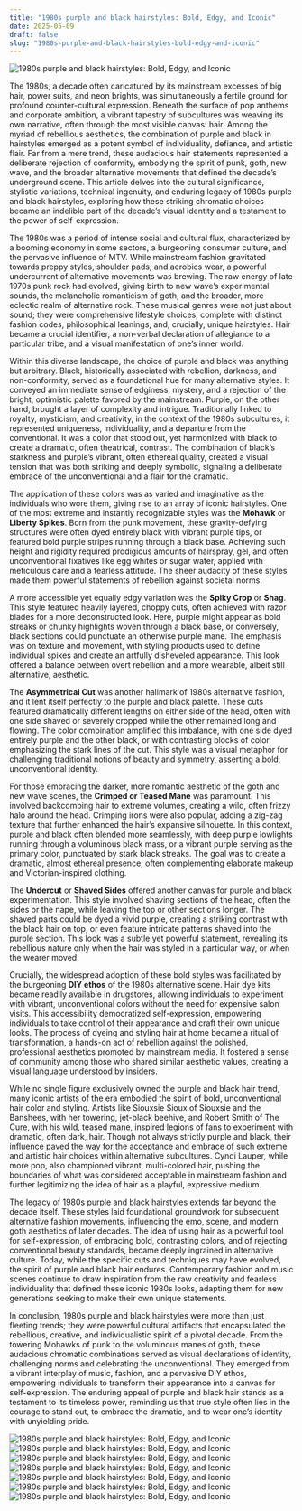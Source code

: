 ```yaml
---
title: "1980s purple and black hairstyles: Bold, Edgy, and Iconic"
date: 2025-05-09
draft: false
slug: "1980s-purple-and-black-hairstyles-bold-edgy-and-iconic" 
---
```


![1980s purple and black hairstyles: Bold, Edgy, and Iconic](https://cdn.shopify.com/s/files/1/1946/2989/files/80s_hairstyles.jpg?10532553314909397848 "1980s purple and black hairstyles: Bold, Edgy, and Iconic")

The 1980s, a decade often caricatured by its mainstream excesses of big hair, power suits, and neon brights, was simultaneously a fertile ground for profound counter-cultural expression. Beneath the surface of pop anthems and corporate ambition, a vibrant tapestry of subcultures was weaving its own narrative, often through the most visible canvas: hair. Among the myriad of rebellious aesthetics, the combination of purple and black in hairstyles emerged as a potent symbol of individuality, defiance, and artistic flair. Far from a mere trend, these audacious hair statements represented a deliberate rejection of conformity, embodying the spirit of punk, goth, new wave, and the broader alternative movements that defined the decade’s underground scene. This article delves into the cultural significance, stylistic variations, technical ingenuity, and enduring legacy of 1980s purple and black hairstyles, exploring how these striking chromatic choices became an indelible part of the decade’s visual identity and a testament to the power of self-expression.

The 1980s was a period of intense social and cultural flux, characterized by a booming economy in some sectors, a burgeoning consumer culture, and the pervasive influence of MTV. While mainstream fashion gravitated towards preppy styles, shoulder pads, and aerobics wear, a powerful undercurrent of alternative movements was brewing. The raw energy of late 1970s punk rock had evolved, giving birth to new wave’s experimental sounds, the melancholic romanticism of goth, and the broader, more eclectic realm of alternative rock. These musical genres were not just about sound; they were comprehensive lifestyle choices, complete with distinct fashion codes, philosophical leanings, and, crucially, unique hairstyles. Hair became a crucial identifier, a non-verbal declaration of allegiance to a particular tribe, and a visual manifestation of one’s inner world.

Within this diverse landscape, the choice of purple and black was anything but arbitrary. Black, historically associated with rebellion, darkness, and non-conformity, served as a foundational hue for many alternative styles. It conveyed an immediate sense of edginess, mystery, and a rejection of the bright, optimistic palette favored by the mainstream. Purple, on the other hand, brought a layer of complexity and intrigue. Traditionally linked to royalty, mysticism, and creativity, in the context of the 1980s subcultures, it represented uniqueness, individuality, and a departure from the conventional. It was a color that stood out, yet harmonized with black to create a dramatic, often theatrical, contrast. The combination of black’s starkness and purple’s vibrant, often ethereal quality, created a visual tension that was both striking and deeply symbolic, signaling a deliberate embrace of the unconventional and a flair for the dramatic.

The application of these colors was as varied and imaginative as the individuals who wore them, giving rise to an array of iconic hairstyles. One of the most extreme and instantly recognizable styles was the **Mohawk** or **Liberty Spikes**. Born from the punk movement, these gravity-defying structures were often dyed entirely black with vibrant purple tips, or featured bold purple stripes running through a black base. Achieving such height and rigidity required prodigious amounts of hairspray, gel, and often unconventional fixatives like egg whites or sugar water, applied with meticulous care and a fearless attitude. The sheer audacity of these styles made them powerful statements of rebellion against societal norms.

A more accessible yet equally edgy variation was the **Spiky Crop** or **Shag**. This style featured heavily layered, choppy cuts, often achieved with razor blades for a more deconstructed look. Here, purple might appear as bold streaks or chunky highlights woven through a black base, or conversely, black sections could punctuate an otherwise purple mane. The emphasis was on texture and movement, with styling products used to define individual spikes and create an artfully disheveled appearance. This look offered a balance between overt rebellion and a more wearable, albeit still alternative, aesthetic.

The **Asymmetrical Cut** was another hallmark of 1980s alternative fashion, and it lent itself perfectly to the purple and black palette. These cuts featured dramatically different lengths on either side of the head, often with one side shaved or severely cropped while the other remained long and flowing. The color combination amplified this imbalance, with one side dyed entirely purple and the other black, or with contrasting blocks of color emphasizing the stark lines of the cut. This style was a visual metaphor for challenging traditional notions of beauty and symmetry, asserting a bold, unconventional identity.

For those embracing the darker, more romantic aesthetic of the goth and new wave scenes, the **Crimped or Teased Mane** was paramount. This involved backcombing hair to extreme volumes, creating a wild, often frizzy halo around the head. Crimping irons were also popular, adding a zig-zag texture that further enhanced the hair’s expansive silhouette. In this context, purple and black often blended more seamlessly, with deep purple lowlights running through a voluminous black mass, or a vibrant purple serving as the primary color, punctuated by stark black streaks. The goal was to create a dramatic, almost ethereal presence, often complementing elaborate makeup and Victorian-inspired clothing.

The **Undercut** or **Shaved Sides** offered another canvas for purple and black experimentation. This style involved shaving sections of the head, often the sides or the nape, while leaving the top or other sections longer. The shaved parts could be dyed a vivid purple, creating a striking contrast with the black hair on top, or even feature intricate patterns shaved into the purple section. This look was a subtle yet powerful statement, revealing its rebellious nature only when the hair was styled in a particular way, or when the wearer moved.

Crucially, the widespread adoption of these bold styles was facilitated by the burgeoning **DIY ethos** of the 1980s alternative scene. Hair dye kits became readily available in drugstores, allowing individuals to experiment with vibrant, unconventional colors without the need for expensive salon visits. This accessibility democratized self-expression, empowering individuals to take control of their appearance and craft their own unique looks. The process of dyeing and styling hair at home became a ritual of transformation, a hands-on act of rebellion against the polished, professional aesthetics promoted by mainstream media. It fostered a sense of community among those who shared similar aesthetic values, creating a visual language understood by insiders.

While no single figure exclusively owned the purple and black hair trend, many iconic artists of the era embodied the spirit of bold, unconventional hair color and styling. Artists like Siouxsie Sioux of Siouxsie and the Banshees, with her towering, jet-black beehive, and Robert Smith of The Cure, with his wild, teased mane, inspired legions of fans to experiment with dramatic, often dark, hair. Though not always strictly purple and black, their influence paved the way for the acceptance and embrace of such extreme and artistic hair choices within alternative subcultures. Cyndi Lauper, while more pop, also championed vibrant, multi-colored hair, pushing the boundaries of what was considered acceptable in mainstream fashion and further legitimizing the idea of hair as a playful, expressive medium.

The legacy of 1980s purple and black hairstyles extends far beyond the decade itself. These styles laid foundational groundwork for subsequent alternative fashion movements, influencing the emo, scene, and modern goth aesthetics of later decades. The idea of using hair as a powerful tool for self-expression, of embracing bold, contrasting colors, and of rejecting conventional beauty standards, became deeply ingrained in alternative culture. Today, while the specific cuts and techniques may have evolved, the spirit of purple and black hair endures. Contemporary fashion and music scenes continue to draw inspiration from the raw creativity and fearless individuality that defined these iconic 1980s looks, adapting them for new generations seeking to make their own unique statements.

In conclusion, 1980s purple and black hairstyles were more than just fleeting trends; they were powerful cultural artifacts that encapsulated the rebellious, creative, and individualistic spirit of a pivotal decade. From the towering Mohawks of punk to the voluminous manes of goth, these audacious chromatic combinations served as visual declarations of identity, challenging norms and celebrating the unconventional. They emerged from a vibrant interplay of music, fashion, and a pervasive DIY ethos, empowering individuals to transform their appearance into a canvas for self-expression. The enduring appeal of purple and black hair stands as a testament to its timeless power, reminding us that true style often lies in the courage to stand out, to embrace the dramatic, and to wear one’s identity with unyielding pride.

![1980s purple and black hairstyles: Bold, Edgy, and Iconic](https://i.pinimg.com/originals/93/58/ad/9358adea95ed24ee28fe868867c98a28.png "1980s purple and black hairstyles: Bold, Edgy, and Iconic") ![1980s purple and black hairstyles: Bold, Edgy, and Iconic](https://i.pinimg.com/originals/8c/e0/2a/8ce02ac13367b43666ea82614601bcec.jpg "1980s purple and black hairstyles: Bold, Edgy, and Iconic") ![1980s purple and black hairstyles: Bold, Edgy, and Iconic](https://i.pinimg.com/originals/f1/46/09/f1460911e3f0693e682533e68c525e85.jpg "1980s purple and black hairstyles: Bold, Edgy, and Iconic") ![1980s purple and black hairstyles: Bold, Edgy, and Iconic](https://i.pinimg.com/736x/07/2e/9d/072e9d8c8dbd86daa6b832f1e0e34107.jpg "1980s purple and black hairstyles: Bold, Edgy, and Iconic") ![1980s purple and black hairstyles: Bold, Edgy, and Iconic](https://lovehairstyles.com/wp-content/uploads/2023/10/purple-and-black-hair-color-wavy-lob-683x1024.jpg "1980s purple and black hairstyles: Bold, Edgy, and Iconic") ![1980s purple and black hairstyles: Bold, Edgy, and Iconic](https://i.pinimg.com/originals/85/8b/5f/858b5ff399787cfc8ae3d968ed699155.jpg "1980s purple and black hairstyles: Bold, Edgy, and Iconic") ![1980s purple and black hairstyles: Bold, Edgy, and Iconic](https://i.pinimg.com/originals/04/5c/ad/045cadf444a88b644e51bd716549b615.jpg "1980s purple and black hairstyles: Bold, Edgy, and Iconic")